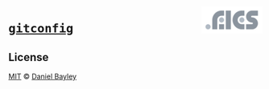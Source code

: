 [<img src="https://raw.githubusercontent.com/danielbayley/homebrew-dotfiles/main/logo.svg" width="24%" align="right">][.files]

[`git`][][`config`]
===================

License
-------
[MIT] © [Daniel Bayley]

[MIT]:                LICENSE.md
[Daniel Bayley]:      https://github.com/danielbayley

[.files]:             https://github.com/danielbayley/homebrew-dotfiles#readme
[`git`]:              https://git-scm.com
[`config`]:           https://git-scm.com/docs/git-config

[template]:           https://git-scm.com/docs/git-init#_template_directory
